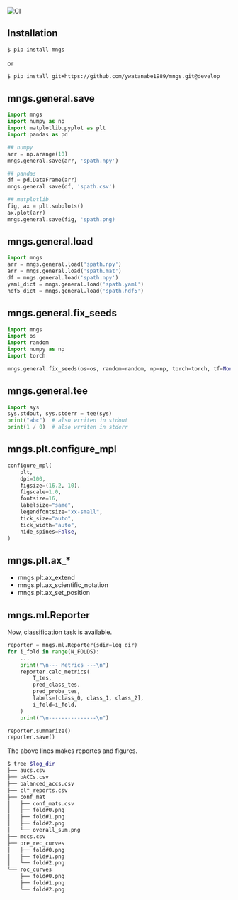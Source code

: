 ![CI](https://github.com/ywatanabe1989/mngs/actions/workflows/pip_install.yml/badge.svg)

## Installation
``` bash
$ pip install mngs

```
or
``` bash
$ pip install git+https://github.com/ywatanabe1989/mngs.git@develop
```


## mngs.general.save
``` python
import mngs
import numpy as np
import matplotlib.pyplot as plt
import pandas as pd

## numpy
arr = np.arange(10)
mngs.general.save(arr, 'spath.npy')

## pandas
df = pd.DataFrame(arr)
mngs.general.save(df, 'spath.csv')

## matplotlib
fig, ax = plt.subplots()
ax.plot(arr)
mngs.general.save(fig, 'spath.png)
```

## mngs.general.load
``` python
import mngs
arr = mngs.general.load('spath.npy')
arr = mngs.general.load('spath.mat')
df = mngs.general.load('spath.npy')
yaml_dict = mngs.general.load('spath.yaml')
hdf5_dict = mngs.general.load('spath.hdf5')
```

## mngs.general.fix_seeds

``` python
import mngs
import os
import random
import numpy as np
import torch

mngs.general.fix_seeds(os=os, random=random, np=np, torch=torch, tf=None, seed=42)
```

## mngs.general.tee
``` python
import sys
sys.stdout, sys.stderr = tee(sys)
print("abc")  # also wrriten in stdout
print(1 / 0)  # also wrriten in stderr
```

## mngs.plt.configure_mpl
``` python
configure_mpl(
    plt,
    dpi=100,
    figsize=(16.2, 10),
    figscale=1.0,
    fontsize=16,
    labelsize="same",
    legendfontsize="xx-small",
    tick_size="auto",
    tick_width="auto",
    hide_spines=False,
)
```

## mngs.plt.ax_*
- mngs.plt.ax_extend
- mngs.plt.ax_scientific_notation
- mngs.plt.ax_set_position

## mngs.ml.Reporter
Now, classification task is available.
``` python
reporter = mngs.ml.Reporter(sdir=log_dir)
for i_fold in range(N_FOLDS):
    ...
    print("\n--- Metrics ---\n")
    reporter.calc_metrics(
        T_tes,
        pred_class_tes,
        pred_proba_tes,
        labels=[class_0, class_1, class_2],
        i_fold=i_fold,
    )
    print("\n---------------\n")

reporter.summarize()
reporter.save()
```

The above lines makes reportes and figures.
``` bash
$ tree $log_dir
├── aucs.csv
├── bACCs.csv
├── balanced_accs.csv
├── clf_reports.csv
├── conf_mat
│   ├── conf_mats.csv
│   ├── fold#0.png
│   ├── fold#1.png
│   ├── fold#2.png
│   └── overall_sum.png
├── mccs.csv
├── pre_rec_curves
│   ├── fold#0.png
│   ├── fold#1.png
│   └── fold#2.png
└── roc_curves
    ├── fold#0.png
    ├── fold#1.png
    └── fold#2.png
```
